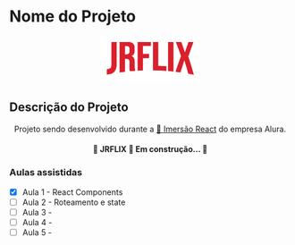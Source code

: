 # Nome do Projeto 
<div align='center'>
<img src='./src/assets/img/logo.png' alt='JRFLIX' />
</div>

## Descrição do Projeto
<p align="center">Projeto sendo desenvolvido durante a <a href="https://www.alura.com.br/imersao-react/">🔗 Imersão React</a> do empresa Alura.</p>

<h4 align="center"> 
	🚧  JRFLIX 🚀 Em construção...  🚧
</h4>

### Aulas assistidas

- [x] Aula 1 - React Components
- [ ] Aula 2 - Roteamento e state
- [ ] Aula 3 - 
- [ ] Aula 4 - 
- [ ] Aula 5 - 

